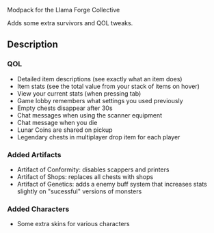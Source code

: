 Modpack for the Llama Forge Collective

Adds some extra survivors and QOL tweaks.

## Description

### QOL

- Detailed item descriptions (see exactly what an item does)
- Item stats (see the total value from your stack of items on hover)
- View your current stats (when pressing tab)
- Game lobby remembers what settings you used previously
- Empty chests disappear after 30s
- Chat messages when using the scanner equipment
- Chat message when you die
- Lunar Coins are shared on pickup
- Legendary chests in multiplayer drop item for each player

### Added Artifacts

- Artifact of Conformity: disables scappers and printers
- Artifact of Shops: replaces all chests with shops
- Artifact of Genetics: adds a enemy buff system that increases stats slightly on "sucessful" versions of monsters

### Added Characters

- Some extra skins for various characters

